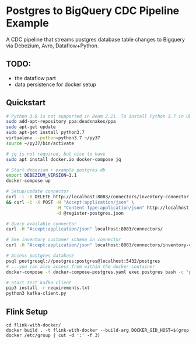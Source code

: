 Postgres to BigQuery CDC Pipeline Example
=========================================

A CDC pipeline that streams postgres database table changes to Bigquery via Debezium, Avro, Dataflow+Python.

## TODO:

 - the dataflow part
 - data persistence for docker setup

## Quickstart

```sh
# Python 3.8 is not supported in Beam 2.21. To install Python 3.7 in Ubuntu 20.04 you can do:
sudo add-apt-repository ppa:deadsnakes/ppa
sudo apt-get update
sudo apt-get install python3.7
virtualenv --python=python3.7 ~/py37
source ~/py37/bin/activate

# jq is not required, but nice to have
sudo apt install docker.io docker-compose jq

# Start debezium + example postgres db
export DEBEZIUM_VERSION=1.1
docker-compose up

# Setup/update connector
curl -i -X DELETE http://localhost:8083/connectors/inventory-connector \
&& curl -i -X POST -H "Accept:application/json" \
                   -H "Content-Type:application/json" http://localhost:8083/connectors/ \
                   -d @register-postgres.json

# Query available connector
curl -H "Accept:application/json" localhost:8083/connectors/

# See inventory customer schema in connector
curl -H "Accept:application/json" localhost:8083/connectors/inventory-connector | jq

# Access postgres database
psql postgresql://postgres:postgres@localhost:5432/postgres
# ...you can also access from within the docker container
docker-compose -f docker-compose-postgres.yaml exec postgres bash -c 'psql -U postgres postgres'

# Start test kafka client
pip3 install -r requirements.txt
python3 kafka-client.py
```


## Flink Setup

```
cd flink-with-docker/
docker build . -t flink-with-docker --build-arg DOCKER_GID_HOST=$(grep docker /etc/group | cut -d ':' -f 3)
```